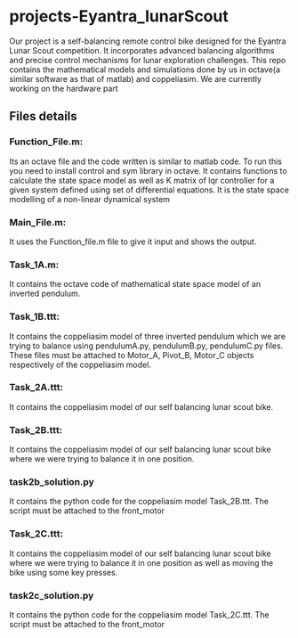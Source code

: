 # projects-Eyantra_lunarScout
 Our project is a self-balancing remote control bike designed for the Eyantra Lunar Scout competition. It incorporates advanced balancing algorithms and precise control mechanisms for lunar exploration challenges.
This repo contains the mathematical models and simulations done by us in octave(a similar software as that of matlab) and coppeliasim. We are currently working on the hardware part

## Files details

### Function_File.m: 
Its an octave file and the code written is similar to matlab code.
To run this you need to install control and sym library in octave.
It contains functions to calculate the state space model as well as K matrix of lqr controller for a given system defined using set of differential equations.
It is the state space modelling of a non-linear dynamical system
### Main_File.m: 
It uses the Function_file.m file to give it input and shows the output.
### Task_1A.m: 
It contains the octave code of mathematical state space model of an inverted pendulum.
### Task_1B.ttt: 
It contains the coppeliasim model of three inverted pendulum which we are trying to balance using pendulumA.py, pendulumB.py, pendulumC.py files. These files must be attached to Motor_A, Pivot_B, Motor_C objects respectively of the coppeliasim model.
### Task_2A.ttt: 
It contains the coppeliasim model of our self balancing lunar scout bike.
### Task_2B.ttt: 
It contains the coppeliasim model of our self balancing lunar scout bike where we were trying to balance it in one position.
### task2b_solution.py
It contains the python code for the coppeliasim model Task_2B.ttt. The script must be attached to the front_motor

### Task_2C.ttt: 
It contains the coppeliasim model of our self balancing lunar scout bike where we were trying to balance it in one position as well as moving the bike using some key presses.
### task2c_solution.py
It contains the python code for the coppeliasim model Task_2C.ttt. The script must be attached to the front_motor
